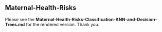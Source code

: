 ## Maternal-Health-Risks

Please see the **Maternal-Health-Risks-Classification-KNN-and-Decision-Trees.md** for the rendered version. Thank you.

